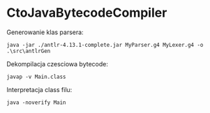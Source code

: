 # CtoJavaBytecodeCompiler
Generowanie klas parsera:
```
java -jar ./antlr-4.13.1-complete.jar MyParser.g4 MyLexer.g4 -o .\src\antlrGen
```
Dekompilacja czesciowa bytecode:
```
javap -v Main.class
```
Interpretacja class filu:
```
java -noverify Main
```
